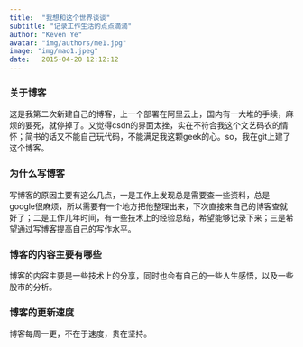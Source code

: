 ```yaml
---
title:  "我想和这个世界谈谈"
subtitle: "记录工作生活的点点滴滴"
author: "Keven Ye"
avatar: "img/authors/me1.jpg"
image: "img/mao1.jpeg"
date:   2015-04-20 12:12:12
---
```


### 关于博客
这是我第二次新建自己的博客，上一个部署在阿里云上，国内有一大堆的手续，麻烦的要死，就停掉了。又觉得csdn的界面太挫，实在不符合我这个文艺码农的情怀；简书的话又不能自己玩代码，不能满足我这颗geek的心。so，我在git上建了这个博客。


### 为什么写博客
  写博客的原因主要有这么几点，一是工作上发现总是需要查一些资料，总是google很麻烦，所以需要有一个地方把他整理出来，下次直接来自己的博客查就好了；二是工作几年时间，有一些技术上的经验总结，希望能够记录下来；三是希望通过写博客提高自己的写作水平。


### 博客的内容主要有哪些
  博客的内容主要是一些技术上的分享，同时也会有自己的一些人生感悟，以及一些股市的分析。

### 博客的更新速度
博客每周一更，不在于速度，贵在坚持。
